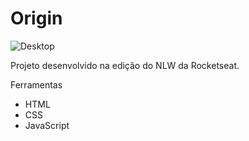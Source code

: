 # Origin
![Desktop](https://user-images.githubusercontent.com/97992822/170593815-3c464b5c-b5f8-4de8-84a0-1d6cb5079d21.png)

Projeto desenvolvido na edição do NLW da Rocketseat. 

Ferramentas
- HTML
- CSS
- JavaScript
